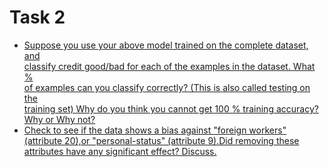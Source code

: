 # Task 2
- [Suppose you use your above model trained on the complete dataset, and <br>
classify credit good/bad for each of the examples in the dataset. What % <br>
of examples can you classify correctly? (This is also called testing on the <br>
training set) Why do you think you cannot get 100 % training accuracy? <br>
Why or Why not?](https://github.com/prabhasg03/Task-Codes/tree/Data-Warehousing-and-Data-Mining/DWDM/Task%202/2a)
- [Check to see if the data shows a bias against "foreign workers" <br>
(attribute 20),or "personal-status" (attribute 9).Did removing these <br>
attributes have any significant effect? Discuss.](https://github.com/prabhasg03/Task-Codes/tree/Data-Warehousing-and-Data-Mining/DWDM/Task%202/2b)
